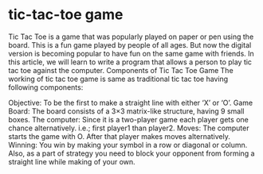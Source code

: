 # tic-tac-toe game 
Tic Tac Toe is a game that was popularly played on paper or pen using the board. This is a fun game played by people of all ages. But now the digital version is becoming popular to have fun on the same game with friends. In this article, we will learn to write a program that allows a person to play tic tac toe against the computer.
Components of Tic Tac Toe Game
The working of tic tac toe game is same as traditional tic tac toe having following components:

Objective: To be the first to make a straight line with either ‘X’ or ‘O’.
Game Board: The board consists of a 3×3 matrix-like structure, having 9 small boxes.
The computer: Since it is a two-player game each player gets one chance alternatively. i.e.; first player1 than player2.
Moves: The computer starts the game with O. After that player makes moves alternatively.
Winning: You win by making your symbol in a row or diagonal or column. Also, as a part of strategy you need to block your opponent from forming a straight line while making of your own.
